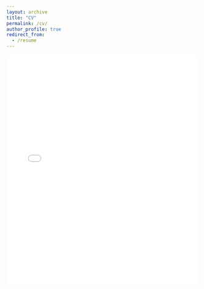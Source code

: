 ```yaml
---
layout: archive
title: "CV"
permalink: /cv/
author_profile: true
redirect_from:
  - /resume
---
```


<embed src="/files/CV_zy_2024.pdf" width="100%" height="600px" type="application/pdf">

